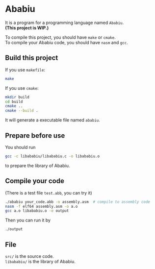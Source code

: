 # Ababiu
It is a program for a programming language named `Ababiu`.  
**(This project is WIP.)**  
  
To compile this project, you should have `make` or `cmake`.  
To compile your Ababiu code, you should have `nasm` and `gcc`.  
## Build this project
If you use `makefile`:
``` bash
make
```
If you use `cmake`:
```bash
mkdir build
cd build
cmake ..
cmake --build .
```
It will generate a executable file named `ababiu`.

## Prepare before use
You should run
```bash
gcc -c libababiu/libababiu.c -o libababiu.o
```
to prepare the library of Ababiu.

## Compile your code
(There is a test file `test.abb`, you can try it)  
``` bash
./ababiu your_code.abb -o assembly.asm  # compile to assembly code
nasm -f elf64 assembly.asm -o a.o
gcc a.o libababiu.o -o output

```
Then you can run it by
```bash
./output
```
## File
`src/` is the source code.  
`libababiu/` is the library of Ababiu.
